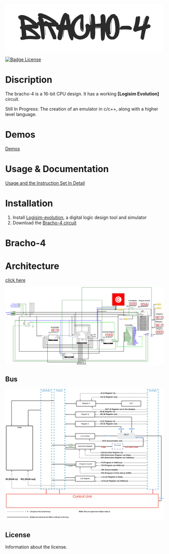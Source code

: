 ![alt text](https://github.com/brachiGH/Bracho-CPU/blob/main/lib/media/logo.png?raw=true)

[![Badge License]][License]


# Discription
The bracho-4 is a 16-bit CPU design. It has a working **[Logisim Evolution]** circuit.

Still In Progress: The creation of an emulator in c/c++, along with a higher level language.

# Demos
[Demos](https://brachigh.github.io/Bracho-CPU/bracho-cpu/demos.html)

# Usage & Documentation
[Usage and the Instruction Set In Detail](https://brachigh.github.io/Bracho-CPU/bracho-cpu/components/alu/usage-&-documentation.html)

# Installation

1. Install [Logisim-evolution](https://github.com/logisim-evolution/logisim-evolution), a digital logic design tool and simulator
2. Download the [Bracho-4 circuit](https://github.com/brachiGH/Bracho-CPU/blob/main/Components/brachocpu.circ)

# Bracho-4

# Architecture
[click here](https://brachigh.github.io/Bracho-CPU/)

![alt text](https://github.com/brachiGH/Bracho-CPU/blob/main/Components/asset/images/CPU-preview.png?raw=true)
## Bus
![alt text](https://github.com/brachiGH/Bracho-CPU/blob/main/Components/asset/images/bus-bg.svg?raw=true)



## License

Information about the license.

[Badge License]: https://img.shields.io/badge/License-MIT-blue.svg
[License]: https://opensource.org/licenses/MIT

